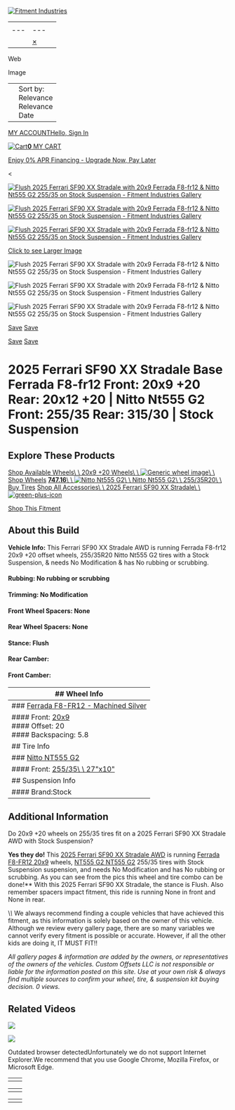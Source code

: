 [![Fitment Industries](https://images.fitmentindustries.com/new/offset-guide-fitment-ind.png)](https://www.fitmentindustries.com/)

|     |     |     |
| --- | --- | --- |
| |     |     |
| --- | --- |
|  | [×](javascript:void(0) "Clear search box") | | search |  |

Web

Image

|     |     |
| --- | --- |
|  | Sort by:<br>Relevance<br>Relevance<br>Date |

[MY ACCOUNTHello, Sign In](https://www.fitmentindustries.com/my-account)

[![Cart](https://images.fitmentindustries.com/svg/cart-ico.svg)**0** MY CART](https://www.fitmentindustries.com/cart)

[Enjoy 0% APR Financing - Upgrade Now, Pay Later](https://www.fitmentindustries.com/financing)

<

[![Flush 2025 Ferrari SF90 XX Stradale with 20x9 Ferrada F8-fr12 & Nitto Nt555 G2 255/35 on Stock Suspension - Fitment Industries Gallery](https://images.fitmentindustries.com/web-compressed/3237730-1-2025-sf90-xx-stradale-ferrari-base-stock-stock-ferrada-f8-fr12-machined-silver.jpg)](https://images.fitmentindustries.com/web-compressed/3237730-1-2025-sf90-xx-stradale-ferrari-base-stock-stock-ferrada-f8-fr12-machined-silver.jpg)

[![Flush 2025 Ferrari SF90 XX Stradale with 20x9 Ferrada F8-fr12 & Nitto Nt555 G2 255/35 on Stock Suspension - Fitment Industries Gallery](https://images.fitmentindustries.com/web-compressed/3237730-4-2025-sf90-xx-stradale-ferrari-base-stock-stock-ferrada-f8-fr12-machined-silver.jpg)](https://images.fitmentindustries.com/web-compressed/3237730-4-2025-sf90-xx-stradale-ferrari-base-stock-stock-ferrada-f8-fr12-machined-silver.jpg)

[![Flush 2025 Ferrari SF90 XX Stradale with 20x9 Ferrada F8-fr12 & Nitto Nt555 G2 255/35 on Stock Suspension - Fitment Industries Gallery](https://images.fitmentindustries.com/web-compressed/3237730-9-2025-sf90-xx-stradale-ferrari-base-stock-stock-ferrada-f8-fr12-machined-silver.jpg)](https://images.fitmentindustries.com/web-compressed/3237730-9-2025-sf90-xx-stradale-ferrari-base-stock-stock-ferrada-f8-fr12-machined-silver.jpg)

>

[Click to see Larger Image](https://images.fitmentindustries.com/web-compressed/3237730-1-2025-sf90-xx-stradale-ferrari-base-stock-stock-ferrada-f8-fr12-machined-silver.jpg)

![Flush 2025 Ferrari SF90 XX Stradale with 20x9 Ferrada F8-fr12 & Nitto Nt555 G2 255/35 on Stock Suspension - Fitment Industries Gallery](https://images.fitmentindustries.com/thumb/3237730-1-2025-sf90-xx-stradale-ferrari-base-stock-stock-ferrada-f8-fr12-machined-silver.jpg)

![Flush 2025 Ferrari SF90 XX Stradale with 20x9 Ferrada F8-fr12 & Nitto Nt555 G2 255/35 on Stock Suspension - Fitment Industries Gallery](https://images.fitmentindustries.com/thumb/3237730-4-2025-sf90-xx-stradale-ferrari-base-stock-stock-ferrada-f8-fr12-machined-silver.jpg)

![Flush 2025 Ferrari SF90 XX Stradale with 20x9 Ferrada F8-fr12 & Nitto Nt555 G2 255/35 on Stock Suspension - Fitment Industries Gallery](https://images.fitmentindustries.com/thumb/3237730-9-2025-sf90-xx-stradale-ferrari-base-stock-stock-ferrada-f8-fr12-machined-silver.jpg)

[Save](https://www.fitmentindustries.com/wheel-offset-gallery/3237730/2025-ferrari-sf90-xx-stradale-ferrada-f8-fr12-stock-suspension-nitto-nt555-g2) [Save](https://www.fitmentindustries.com/auth/login?t=user&request_url=%2Fwheel-offset-gallery%2F3237730%2F2025-ferrari-sf90-xx-stradale-ferrada-f8-fr12-stock-suspension-nitto-nt555-g2)

[Save](https://www.fitmentindustries.com/wheel-offset-gallery/3237730/2025-ferrari-sf90-xx-stradale-ferrada-f8-fr12-stock-suspension-nitto-nt555-g2) [Save](https://www.fitmentindustries.com/auth/login?t=user&request_url=%2Fwheel-offset-gallery%2F3237730%2F2025-ferrari-sf90-xx-stradale-ferrada-f8-fr12-stock-suspension-nitto-nt555-g2)

# 2025 Ferrari SF90 XX Stradale Base  Ferrada F8-fr12 Front: 20x9 +20 Rear: 20x12 +20 \| Nitto Nt555 G2 Front: 255/35 Rear: 315/30 \| Stock Suspension

## Explore These Products

[Shop Available Wheels\\
\\
20x9 +20 Wheels\\
\\
![Generic wheel image](https://images.enthusiastenterprises.us/svg/generic-car-tire.svg)\\
\\
Shop Wheels](https://www.fitmentindustries.com/store/wheels?sort=instock&dia=20&width=9&offset=20&year=2025&make=Ferrari&model=SF90+XX+Stradale&drive=AWD&trim=Base) [**747.16**\\
\\
![Nitto Nt555 G2](https://images.customwheeloffset.com/tires-compressed-thumb/nitto/nt555g2/nt555g2_white_top3.jpg)\\
\\
Nitto Nt555 G2\\
\\
255/35R20\\
\\
Buy Tires](https://www.fitmentindustries.com/buy-wheel-offset2/211010/nitto-nt555-g2-255-35r20-tires&year=2025&make=Ferrari&model=SF90+XX+Stradale&drive=AWD&trim=Base) [Shop All Accessories\\
\\
2025 Ferrari SF90 XX Stradale\\
\\
![green-plus-icon](https://images.enthusiastenterprises.us/svg/green-plus-icon.svg)](https://www.fitmentindustries.com/2025-Ferrari-SF90-XX-Stradale)

[Shop This Fitment](https://www.fitmentindustries.com/store/wheels?make=Ferrari&model=SF90%20XX%20Stradale&year=2025&trim=Base&dia=20&width=9&offset=20&ratio_from=255&width_from=35)

## About this Build

**Vehicle Info:** This Ferrari SF90 XX Stradale AWD is running Ferrada F8-fr12 20x9 +20 offset wheels, 255/35R20 Nitto Nt555 G2 tires with a Stock Suspension, & needs No Modification & has No rubbing or scrubbing.

#### Rubbing:  No rubbing or scrubbing

#### Trimming:  No Modification

#### Front Wheel Spacers:  None

#### Rear Wheel Spacers:  None

#### Stance:  Flush

#### Rear Camber:

#### Front Camber:

| ## Wheel Info |
| --- |
| ### [Ferrada F8-FR12 - Machined Silver](https://www.fitmentindustries.com/brands/wheels/Ferrada/F8-FR12) |
| #### Front: [20x9](https://www.fitmentindustries.com/store/wheels?dia=20&width=9)<br>#### Offset:   20<br>#### Backspacing:   5.8 | #### Rear: [20x12](https://www.fitmentindustries.com/store/wheels?dia=20&width=12)<br>#### Offset:  20<br>#### Backspacing:  7.3 |
| ## Tire Info |
| ### [Nitto NT555 G2](https://www.fitmentindustries.com/brands/tires/Nitto/NT555-G2) |
| #### Front:  [255/35\ \ 27"x10"](https://www.fitmentindustries.com/store/tires/255-35-r20) | #### Rear:  [315/30\ \ 27.4"x12.4"](https://www.fitmentindustries.com/store/tires/315-30-r20) |
| ## Suspension Info |
| #### Brand:Stock | #### Suspension:  Stock Suspension |

## Additional Information

Do 20x9 +20 wheels on 255/35 tires fit on a 2025 Ferrari SF90 XX Stradale AWD with Stock Suspension?

**Yes they do!** This [2025 Ferrari SF90 XX Stradale AWD](https://www.fitmentindustries.com/wheel-offset-gallery?year=2025&make=Ferrari&model=SF90%20XX%20Stradale&drive=AWD) is running [Ferrada F8-FR12 20x9](https://www.fitmentindustries.com/brands/wheels/Ferrada/F8-FR12?dia=20&width=9) wheels, [NT555 G2 NT555 G2](https://www.fitmentindustries.com/brands/tires/Nitto/NT555-G2) 255/35 tires with Stock Suspension suspension, and needs No Modification and has No rubbing or scrubbing. As you can see from the pics this wheel and tire combo can be done!\*\* With this 2025 Ferrari SF90 XX Stradale, the stance is Flush. Also remember spacers impact fitment, this ride is running None in front and None in rear.

\\*\\* We always recommend finding a couple vehicles that have achieved this fitment, as this information is solely based on the owner of this vehicle. Although we review every gallery page, there are so many variables we cannot verify every fitment is possible or accurate. However, if all the other kids are doing it, IT MUST FIT!!

_All gallery pages & information are added by the owners, or representatives of the owners of the vehicles. Custom Offsets LLC is not responsible or liable for the information posted on this site. Use at your own risk & always find multiple sources to confirm your wheel, tire, & suspension kit buying decision._
_0 views._

## Related Videos

![](https://img.youtube.com/vi/eikmZ-BXggE?si=xGAmqal_ziGJTpPo/hqdefault.jpg)

![](https://img.youtube.com/vi/exrZ6dzaF7o/hqdefault.jpg)

Outdated browser detectedUnfortunately we do not support Internet Explorer.We recommend that you use Google Chrome, Mozilla Firefox, or Microsoft Edge.

|     |     |
| --- | --- |
|  |  |

|     |     |
| --- | --- |
|  |  |

|     |     |
| --- | --- |
|  |  |